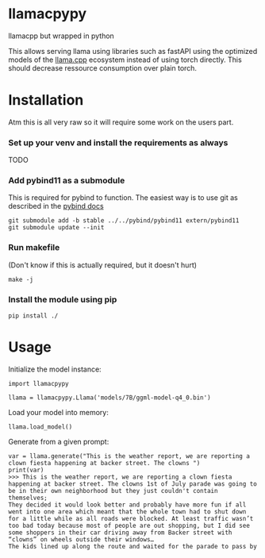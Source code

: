 # llamacpypy
llamacpp but wrapped in python

This allows serving llama using libraries such as fastAPI using the optimized models of the [llama.cpp](https://github.com/ggerganov/llama.cpp) ecosystem instead of using torch directly. This should decrease ressource consumption over plain torch.

# Installation

Atm this is all very raw so it will require some work on the users part.

### Set up your venv and install the requirements as always
TODO

### Add pybind11 as a submodule

This is required for pybind to function. The easiest way is to use git as described in the [pybind docs](https://pybind11.readthedocs.io/en/latest/installing.html)
```
git submodule add -b stable ../../pybind/pybind11 extern/pybind11
git submodule update --init
```

### Run makefile 

(Don't know if this is actually required, but it doesn't hurt)
```
make -j
```

### Install the module using pip 

```
pip install ./
```

# Usage

Initialize the model instance:
```
import llamacpypy

llama = llamacpypy.Llama('models/7B/ggml-model-q4_0.bin')
```
Load your model into memory:
```
llama.load_model()
```
Generate from a given prompt:
```
var = llama.generate("This is the weather report, we are reporting a clown fiesta happening at backer street. The clowns ")
print(var)
>>> This is the weather report, we are reporting a clown fiesta happening at backer street. The clowns 1st of July parade was going to be in their own neighborhood but they just couldn't contain themselves;
They decided it would look better and probably have more fun if all went into one area which meant that the whole town had to shut down for a little while as all roads were blocked. At least traffic wasn’t too bad today because most of people are out shopping, but I did see some shoppers in their car driving away from Backer street with “clowns” on wheels outside their windows…
The kids lined up along the route and waited for the parade to pass by
```